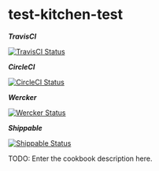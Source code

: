 # test-kitchen-test

***TravisCI***

[![TravisCI Status](https://img.shields.io/travis/RoboticCheese/test-kitchen-test-chef.svg)][travis]

***CircleCI***

[![CircleCI Status](https://img.shields.io/circleci/project/RoboticCheese/test-kitchen-test-chef.svg)][circleci]

***Wercker***

[![Wercker Status](https://img.shields.io/wercker/ci/RoboticCheese/test-kitchen-test-chef.svg)][wercker]

***Shippable***

[![Shippable Status](https://img.shields.io/shippable/5507a81d5ab6cc1352a13510.svg)][shippable]

[travis]: https://travis-ci.org/RoboticCheese/test-kitchen-test-chef
[circleci]: https://circleci.com/gh/RoboticCheese/test-kitchen-test-chef
[wercker]: https://app.wercker.com/project/bykey/7b1fd8e453150fe10609376d44e7442b
[shippable]: https://app.shippable.com/subscriptions/5507a81d5ab6cc1352a13510

TODO: Enter the cookbook description here.
